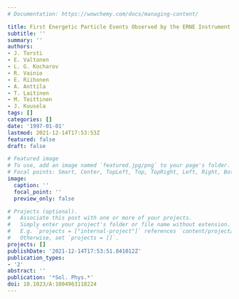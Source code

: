 ```yaml
---
# Documentation: https://wowchemy.com/docs/managing-content/

title: First Energetic Particle Events Observed by the ERNE Instrument
subtitle: ''
summary: ''
authors:
- J. Torsti
- E. Valtonen
- L. G. Kocharov
- R. Vainio
- E. Riihonen
- A. Anttila
- T. Laitinen
- M. Teittinen
- J. Kuusela
tags: []
categories: []
date: '1997-01-01'
lastmod: 2021-12-14T17:53:53Z
featured: false
draft: false

# Featured image
# To use, add an image named `featured.jpg/png` to your page's folder.
# Focal points: Smart, Center, TopLeft, Top, TopRight, Left, Right, BottomLeft, Bottom, BottomRight.
image:
  caption: ''
  focal_point: ''
  preview_only: false

# Projects (optional).
#   Associate this post with one or more of your projects.
#   Simply enter your project's folder or file name without extension.
#   E.g. `projects = ["internal-project"]` references `content/project/deep-learning/index.md`.
#   Otherwise, set `projects = []`.
projects: []
publishDate: '2021-12-14T17:53:51.841012Z'
publication_types:
- '2'
abstract: ''
publication: '*Sol. Phys.*'
doi: 10.1023/A:1004963118224
---
```

